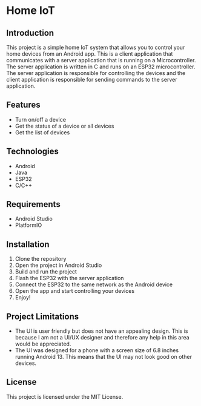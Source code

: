 # Home IoT

## Introduction

This project is a simple home IoT system that allows you to control your home devices from an
Android app.
This is a client application that communicates with a server application that is running on a
Microcontroller.
The server application is written in C and runs on an ESP32 microcontroller.
The server application is responsible for controlling the devices and the client application is
responsible for sending commands to the server application.

## Features

- Turn on/off a device
- Get the status of a device or all devices
- Get the list of devices

## Technologies

- Android
- Java
- ESP32
- C/C++

## Requirements

- Android Studio
- PlatformIO

## Installation

1. Clone the repository
2. Open the project in Android Studio
3. Build and run the project
4. Flash the ESP32 with the server application
5. Connect the ESP32 to the same network as the Android device
6. Open the app and start controlling your devices
7. Enjoy!

## Project Limitations

- The UI is user friendly but does not have an appealing design. This is because I am not a UI/UX
  designer and therefore any help in this area would be appreciated.
- The UI was designed for a phone with a screen size of 6.8 inches running Android 13. This means
  that the UI may not look good on other devices.

## License

This project is licensed under the MIT License.
